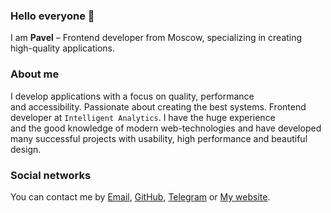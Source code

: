 ### Hello everyone 👋

I am  **Pavel** – Frontend developer from Moscow, specializing in creating high-quality applications. 

### About me

I develop applications with&nbsp;a&nbsp;focus on&nbsp;quality, performance and&nbsp;accessibility. Passionate about creating the&nbsp;best systems. Frontend developer at&nbsp;`Intelligent Analytics`. I have the&nbsp;huge experience and&nbsp;the&nbsp;good knowledge of&nbsp;modern web-technologies and&nbsp;have&nbsp;developed many successful projects with&nbsp;usability, high performance and&nbsp;beautiful design.
        
### Social networks

You can contact me by [Email](mailto:12072000@mail.ru), [GitHub](https://github.com/PaviliuS), [Telegram](https://t.me/pavel_dvoryaninov) or [My website](https://dvoryaninov.tech).
